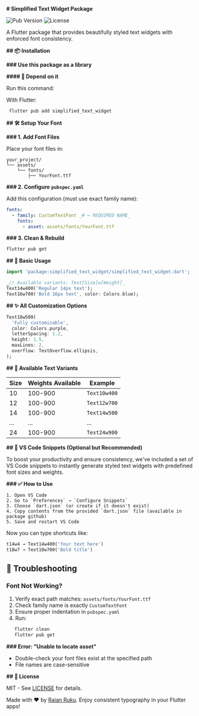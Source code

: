 **# Simplified Text Widget Package**

![Pub Version](https://img.shields.io/pub/v/simplified_text_widget)
![License](https://img.shields.io/badge/license-MIT-blue)

A Flutter package that provides beautifully styled text widgets with enforced font consistency.

**## 📦 Installation**

**### Use this package as a library**

**#### 🔗 Depend on it**

Run this command:

With Flutter:

```bash
 flutter pub add simplified_text_widget
```

**## 🛠️ Setup Your Font**

**### 1. Add Font Files**

Place your font files in:

```
your_project/
└── assets/
    └── fonts/
        ├── YourFont.ttf
```

**### 2. Configure** **`pubspec.yaml`**

Add this configuration (must use exact family name):

```yaml
fonts:
  - family: CustomTextFont _# ← REQUIRED NAME_
    fonts:
      - asset: assets/fonts/YourFont.ttf
```

**### 3. Clean & Rebuild**

```bash
flutter pub get
```

**## 🎯 Basic Usage**

```dart
import 'package:simplified_text_widget/simplified_text_widget.dart';

_// Available variants: Text[Size]w[Weight]_
Text14w400('Regular 14px text');
Text16w700('Bold 16px text', color: Colors.blue);
```

**## ✨ All Customization Options**

```dart
Text18w500(
  'Fully customizable',
  color: Colors.purple,
  letterSpacing: 1.2,
  height: 1.5,
  maxLines: 2,
  overflow: TextOverflow.ellipsis,
);
```

**## 📏 Available Text Variants**

| Size | Weights Available | Example      |
| ---- | ----------------- | ------------ |
| 10   | 100-900           | `Text10w400` |
| 12   | 100-900           | `Text12w700` |
| 14   | 100-900           | `Text14w500` |
| ...  | ...               | ...          |
| 24   | 100-900           | `Text24w900` |

**## 🧠 VS Code Snippets (Optional but Recommended)**

To boost your productivity and ensure consistency, we've included a set of VS Code snippets to instantly generate styled text widgets with predefined font sizes and weights.

**### ✅ How to Use**

```
1. Open VS Code
2. Go to `Preferences` → `Configure Snippets`
3. Choose `dart.json` (or create if it doesn't exist)
4. Copy contents from the provided `dart.json` file (available in package github)
5. Save and restart VS Code
```

Now you can type shortcuts like:

```dart
t14w4 → Text14w400('Your text here')
t18w7 → Text18w700('Bold title')
```

## 🚨 Troubleshooting

### Font Not Working?

1. Verify exact path matches: `assets/fonts/YourFont.ttf`
2. Check family name is exactly `CustomTextFont`
3. Ensure proper indentation in `pubspec.yaml`
4. Run:

```bash
   flutter clean
   flutter pub get
```

**### Error: "Unable to locate asset"**

- Double-check your font files exist at the specified path
- File names are case-sensitive

**## 📜 License**

MIT - See [LICENSE](LICENSE) for details.

Made with ❤️ by [Raian Ruku](github.com/raian-ruku). Enjoy consistent typography in your Flutter apps!
